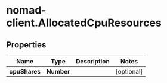 # nomad-client.AllocatedCpuResources

## Properties

Name | Type | Description | Notes
------------ | ------------- | ------------- | -------------
**cpuShares** | **Number** |  | [optional] 



